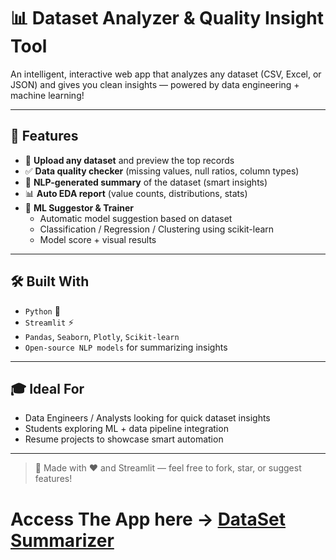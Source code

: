 # 📊 Dataset Analyzer & Quality Insight Tool

An intelligent, interactive web app that analyzes any dataset (CSV, Excel, or JSON) and gives you clean insights — powered by data engineering + machine learning!

---

## 🚀 Features

- 📁 **Upload any dataset** and preview the top records
- ✅ **Data quality checker** (missing values, null ratios, column types)
- 🧠 **NLP-generated summary** of the dataset (smart insights)
- 📊 **Auto EDA report** (value counts, distributions, stats)
- 🤖 **ML Suggestor & Trainer**  
  - Automatic model suggestion based on dataset
  - Classification / Regression / Clustering using scikit-learn
  - Model score + visual results

---

## 🛠 Built With

- `Python` 🐍
- `Streamlit` ⚡️
- `Pandas`, `Seaborn`, `Plotly`, `Scikit-learn`
- `Open-source NLP models` for summarizing insights

---

## 🎓 Ideal For

- Data Engineers / Analysts looking for quick dataset insights  
- Students exploring ML + data pipeline integration  
- Resume projects to showcase smart automation  

---

> 📌 Made with ❤️ and Streamlit — feel free to fork, star, or suggest features!

# Access The App here -> [DataSet Summarizer](https://dataset-summarizer.streamlit.app/)
